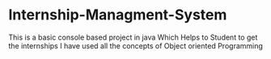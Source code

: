 # Internship-Managment-System
This is a basic console based project in java 
Which Helps to Student to get the internships
I have used all the concepts of Object oriented Programming

